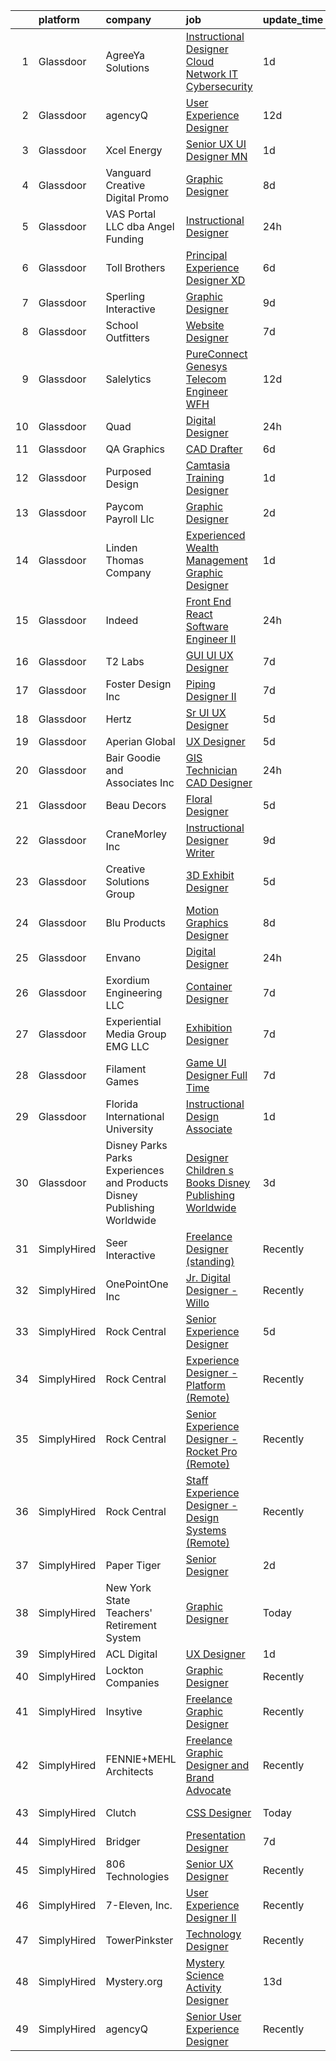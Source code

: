 

|    | platform    | company                                                                  | job                                                                                                                                                                                                                                                                                                                                                                                                                                                                                                                                                                                                                                                                                                                                                                                                                                                                                                                                                                                                     | update_time   | location              |
|---:|:------------|:-------------------------------------------------------------------------|:--------------------------------------------------------------------------------------------------------------------------------------------------------------------------------------------------------------------------------------------------------------------------------------------------------------------------------------------------------------------------------------------------------------------------------------------------------------------------------------------------------------------------------------------------------------------------------------------------------------------------------------------------------------------------------------------------------------------------------------------------------------------------------------------------------------------------------------------------------------------------------------------------------------------------------------------------------------------------------------------------------|:--------------|:----------------------|
|  1 | Glassdoor   | AgreeYa Solutions                                                        | [Instructional Designer  Cloud Network IT Cybersecurity](https://www.glassdoor.com/partner/jobListing.htm?pos=129&ao=1110586&s=58&guid=000001816b4421a192cea45de7be7407&src=GD_JOB_AD&t=SR&vt=w&ea=1&cs=1_695d2da5&cb=1655362036537&jobListingId=1007939069072&cpc=AC285F3A3ECA6BB0&jrtk=3-0-1g5lk88e2q04n801-1g5lk88efpkgu800-0cc2df7315652a4b--6NYlbfkN0Dwb_YIohz4zuU9-hizYTxpAJ9-qZQvsILXUPhgrrTAx5tS5Q7cYMYpo6ALWUQbQqMBM8rvP8qeA5GMuqOnhYFaZrpgW-WfRoogqyC8agetfjE8q1vy5-gtOD4sxRXveJN1-YwoutJ3SOYRMGWspKQhaRTMxxIriAsV9eDi5HiiXh7whmNuTzgzXxZbwUHQtKwsN33udx916UtgwKGz-vvP62KmthA7t_roO_Tmb3OB0PPXtVF6VIAY_AyHLgEpzyk3LfFaUm68q53a1tlC4PtT21kbj2nNyARe4JPWgIrkecvofeRXEVTwItxislHCSUl-U2XWchZsuH4ASrsis5oLUoVU07E3OGdXsxa2GeSgYIZaazenzdokVdjOPGVkwZZonYDVjG9hKCrNp5y3bsfT4a0myVwrBAhPUQYIN3Hge78w7ahj-tsNIdzNiD9k9A-CA7NW3mFp2rfwj9bMm3hSs0gzW53muFVRkG0kx3uzOiqn84abkiRcRlxoPLnCow9_zpd_uRSowfiL5LVyqQIDef8XNsSiqEYJOjQnU-xO2w%3D%3D)                                                           | 1d            | Remote                |
|  2 | Glassdoor   | agencyQ                                                                  | [User Experience Designer](https://www.glassdoor.com/partner/jobListing.htm?pos=109&ao=1110586&s=58&guid=000001816b4421a192cea45de7be7407&src=GD_JOB_AD&t=SR&vt=w&cs=1_77b705a4&cb=1655362036534&jobListingId=1007916648604&cpc=D975E6D323D47586&jrtk=3-0-1g5lk88e2q04n801-1g5lk88efpkgu800-5b7afdf026f66865--6NYlbfkN0DsWseXbthtuOq65DUO4a6nvXEx-gOgYrucgsO1yEHDi6OOFnBL9GwwfghjTN6hcLP7EML5oqMHfohjmY_hi_Znc7t6cmrAt13MomIFjLQgMi5OrRLowbZO5GlEXBJDBHc-4A5ze1MhVRltOHZrQ0aLua6a7EMNkfjIDizgGCqs34NJCHun3R2wbtzLdAJd8ZvW2axCyxTa2ZnYqHCNsN14Mume1j53I0SGeeQMncmmKkttLp74yHR7ynaGHmcL42ipgTtUe0cQYA11CVloG4fUzKWMjhiImXKq6027SG7Vw8jXdGnHBoT4yNVSLnwF71oE9ZrOxHtuJaztGvyvC8yxLp7gzom5WKpMprssJpB5cKp1Z9NtPQE697MoB2YtBy9IW6qbBpvqrnNtP8W3e_QJawF9fFZN96Fxr0dQdo9t47wJW5I-Lo2hkIAs2UuCSrvR-n239aIDG61TaO9jH2TeItLeeryvZirI6PefDbpzf75TT_PVnCI4tvGcF-MNhUIbZqfPi39IhoydOVWmubDff9dTa4cyz58%3D)                                                                                                            | 12d           | Bethesda, MD          |
|  3 | Glassdoor   | Xcel Energy                                                              | [Senior UX UI Designer   MN](https://www.glassdoor.com/partner/jobListing.htm?pos=122&ao=1110586&s=58&guid=000001816b4421a192cea45de7be7407&src=GD_JOB_AD&t=SR&vt=w&cs=1_1b96a3d4&cb=1655362036536&jobListingId=1007939848626&cpc=6EF74AC2F94C1840&jrtk=3-0-1g5lk88e2q04n801-1g5lk88efpkgu800-9f2b210495a02dec--6NYlbfkN0B-1D-e_ZYujhNkNlYyaLjJ6FcVQ233icvY0YU3o2VnplwYKKdLer6igUsC2PaWrJNGXmnJFI-vvlJkgqqi0jC5phTEmWgwu3HqDsMdeqn6I8tf8KqYk0V3HIhbqC8ZkUG23c846WFfgzpKjWc7LyGggfTfRgms5au_EBLf9wgupXghnitI6uQRsbRPe2y4utXRTfuPZeLz7zpAvxxY25cFVgW4ZLMiALReTw9RvH8M7lOB-RMjeRZSHMps7iElCMJyQicc_8YurdKUBuQm0PvHsutcmhQVQMY9gGeJNhDZd2jhQOVASojipSiyTakpannL52UnLR_ThXMNCnTReVS-XDeQCqsCKiJxzEoiydFEWBtyby-dPm4KatjAycQGVOfETsF2hJewZixhV6QPos4aGOTihzKdXkdkqIyA1HxbUbX1xs7QFuERu5kD6-R1Hm53el-6HsMz_g7J6W9hkRZ1WrF-xQhqrQ4q85Umdzy-CAU5pQ1AplUF_CM4a2uXzXPKSqFioMCrOH8aZsQiGNovH3fpU5G8hG4gDmDEXmKZyTGjKwa51-BfiIndekwaQMCOenenIcOVU-ANUQBqJOsmxK6lugw9LvjlbsAzt2imJQ%3D%3D)                            | 1d            | Minneapolis, MN       |
|  4 | Glassdoor   | Vanguard Creative   Digital   Promo                                      | [Graphic Designer](https://www.glassdoor.com/partner/jobListing.htm?pos=128&ao=1110586&s=58&guid=000001816b4421a192cea45de7be7407&src=GD_JOB_AD&t=SR&vt=w&ea=1&cs=1_243ef59c&cb=1655362036537&jobListingId=1007923424879&cpc=632C08DE5A4EA969&jrtk=3-0-1g5lk88e2q04n801-1g5lk88efpkgu800-17c493e8c70811e5--6NYlbfkN0DlF3nyphPfSKNrATvQG-rr4YnhM4x2_MlwiDVJE4HuZVjnfeHsDJjXxf3aOunleOIu6wS9U1xPXOSOL0mvNui05Cfe-HLWTBT6uZ-1jBAFq07uYK6Pkb-1gwcJXkC4heyhZP-fciLw_ZJYaF_HDO8V8J2e8DpKWw-wGtaVnN-0ID1inPKO1GNGJ6L1TxW2JbqaNgvHgi8S9s9pmGx0AfcvSqUWGNKwhFxDj8nMHzSu6j6YzsIej-KaScaHhz_WWlTzNmyplbcorNZwJOBLHigqhf3ZmNrgNgLa0mKp8lyevDX09MiQJ4RSt5D3-OeoxXDkNck4HJDMO7wUKI6e5asJHtKHBjFPeJpLl5soU-1Vrcj-3u5AbXOzU61fy6GmKWpbLV94DMuo9q3VInNsp6BEv0IAi-Gx47FTNdNncf8o83NgI9gpS68SbLIpm9dJ7uhcxlbY0Cb7x0ecwhvpuZzVoOcquKjBaAfp5s0295Qk1MN93ulKqCyDD4f38S-ozIY%3D)                                                                                                                                               | 8d            | New York, NY          |
|  5 | Glassdoor   | VAS Portal  LLC dba Angel Funding                                        | [Instructional Designer](https://www.glassdoor.com/partner/jobListing.htm?pos=117&ao=1110586&s=58&guid=000001816b4421a192cea45de7be7407&src=GD_JOB_AD&t=SR&vt=w&ea=1&cs=1_56a37ad6&cb=1655362036535&jobListingId=1007943169472&cpc=9C938E8DE9AD6C02&jrtk=3-0-1g5lk88e2q04n801-1g5lk88efpkgu800-c10638fddb392687--6NYlbfkN0BKgzQyzTF1Q9mOsR1amaS-juVGLjHt5Cdom-gEF9y-xS0Vel0hhr33CVPM9JrrKXryN5y4E5QYGF1JsEf6qLrS-H5a8MVMcSbdgJI5dUckK-fe0nWIRE9FIHCZkm_7uBbmc4-vH8K-Jluhs0ngO8JIRgKbZTba-y52e9HJO9yfzm_mDR8KjFaKD4jilPWDFsFi6oLfuZ2W6YvypIBjpwqOT9tQHL1IA4i-Zz5YSrB2SnzWNz5tAtIANzQT4JjdCe29d3bsuKPtX6jCP1EZIy417omAF5i-cy6vjfWzM5wHRtYS2Mbeh6wbV9WshgO6GRECTpyZJxRlxpARp0IxExQyCPDWnYF_gp1oGuvXZ3gJsO22EpaGxxk7IKggPIWi8x4CcQB7R6-KrJnrDvE5C8x3_YCyo_X_jKBGK-ZEBrw7jjGc7bz8mJsmMPnxmV17jbfkTxemakiYDuu3crKlWfWrjMW9UQNY0J0uVnc60m5g_8PLkAkts4g-lZ9_p5P3gJhNUK5hkkG3sw%3D%3D)                                                                                                                           | 24h           | United States         |
|  6 | Glassdoor   | Toll Brothers                                                            | [Principal Experience Designer  XD ](https://www.glassdoor.com/partner/jobListing.htm?pos=127&ao=1110586&s=58&guid=000001816b4421a192cea45de7be7407&src=GD_JOB_AD&t=SR&vt=w&ea=1&cs=1_76e277f5&cb=1655362036537&jobListingId=1007929175635&cpc=9952A63AB06E78AD&jrtk=3-0-1g5lk88e2q04n801-1g5lk88efpkgu800-4fa846bdce046a66--6NYlbfkN0CVyo2k2m3oZkO96G6MHnDEwqNc8EEJhm_PyYu4wn7j8ET1A_-7GZdXD8PeEX0LrpSV0Ef_qGN-L97HpZxvqkE36o1_QQGnbS8nGtxITyRJYM8OcDLIwuovY6GmqB9G8F_ni7u8uvg90sVTiKR6lZSpmEcjuALQ30tB8ls7aImQ1_C8oerZ7SgcMdpI3mtcJ6ZBXXTiO2xtkNDYtcY6ajJw7gRGHiHft2cWfggzdgNBft2mnvkQmC4S5N7Et2OKNP9raqvWs9M3EKsNd79EIcwQEXBl9YLaXeaR_-c3vAP9LQ_w3j9hr3isZTqUu85aNedk5gFYImGj8c1wGRz6SCtZ5Ds1IKRS9Rrg_-mogHfI78DQBShZv6ACQKGTV-TFeOBUMkphTTCd3cgRbjI3FGxCJBEf8SFR5ddoVhyfcWINQLWQK6zcnu602AVQw5gJaOFhjHie4XmxBrvgvsExb4Q2qheDlWeBoICeScQgSnSxzK8vKuioTjPlTnCDKCnApCbr6-AdjO0rpQ%3D%3D)                                                                                                               | 6d            | Remote                |
|  7 | Glassdoor   | Sperling Interactive                                                     | [Graphic Designer](https://www.glassdoor.com/partner/jobListing.htm?pos=119&ao=1110586&s=58&guid=000001816b4421a192cea45de7be7407&src=GD_JOB_AD&t=SR&vt=w&ea=1&cs=1_e8a190d0&cb=1655362036536&jobListingId=1007921317619&cpc=5C70DC7FEE0D01B1&jrtk=3-0-1g5lk88e2q04n801-1g5lk88efpkgu800-ac2d0ebc5b4a6c7d--6NYlbfkN0DTV3gx-52j1uQiE2GJN-L2YhFh41ktKgxhm7-8hzWP-k6CTjdzQd9GG3sNx38Cra8NDSWmzukWcGJxYayY364zoJ6l3EsjdFS4hYeXZmdERnWNvj-uBrOoVjwPDBHBND11xZNenjg0p4XwZsxPG72zS71xbWfqiaqtAYHAoc2kqZ0oXO97ZYDp2_S1BUGpx6YIE9-BEzN0IBRHAbEFfftoYcTcZPycfSwjeqiiwr-M8RKvnRtwnsJpTa6FmcP_WE5mXy7hQ7gVVHtp-CfLXmzrelPTVD4yea0nB3APw8h8oTvi1iSt2_oXw3ZWkRoHhSJylCsgWrr307PbdalAQnZN4A5Y5zKjeq-wfy7qhKMtRQ3F9m5-uF-b57-ZkYsexnGUQhmTvY39HIfVLJw88QkhvXtFTyZwt-vw6klP0o_IrQ2diIEo395f-3LbGES1HAnJBUrU0Przp-9-_7YOPezXkl4t0cogie-IDSFw77NwJsBwZO74RDzy1baf4DqOlzs%3D)                                                                                                                                               | 9d            | Salem, MA             |
|  8 | Glassdoor   | School Outfitters                                                        | [Website Designer](https://www.glassdoor.com/partner/jobListing.htm?pos=102&ao=1110586&s=58&guid=000001816b4421a192cea45de7be7407&src=GD_JOB_AD&t=SR&vt=w&ea=1&cs=1_b81fc6a1&cb=1655362036533&jobListingId=1007925697286&cpc=953085D170B3705C&jrtk=3-0-1g5lk88e2q04n801-1g5lk88efpkgu800-84ff6e858b24d8ce--6NYlbfkN0CyM2EjKP9P2PoxK_3RKg3QT4GuqoKWX6dJSQ0jS4fdLa9op4LXU73cfdMIXzimR4g4DjvHZq5HLaVPc9E4QHnInGElaZ3MGedv6i9YT-JQXgx4ikRPKcBcBJSh9IwQ33zH8C2HVAVUHInsc66gBC_BoKNI4rntwnl7E1HUPiGMG67RPUQsCuowMFEY2PDwTYzsYJWg5tHJEL699hHFg-Fvroyi95H7xy_10N7EszkQwCfaG9ZwJESRRkSRLDV0MAP0Wh_m-fWUW9zBBRVO0XXDlaoBXvDkRCyLUUpwNcXDIT3-nZo6hGAzpBM9n3BpgOHgxGWE5xSW_D25jAaoL4tE-W9bwJHtYjrtBQAp4U82dy4r6m49iZEFe3jxh2_PVGsukyGanQ2gvjUfmrlgkOZhe0nnGPf_jxMasCqE6kRzSJDsZurhyA-rreBA-tjf6Z0E5Azv6w_WexNlqs_XjybDdGXC8Eu-stenHTD2dWC5VfeA6nt68Hp55jzRmKb5W3V_YizAiA0zSUnR1uoC2Qhf4_AxLY_wTKkzRAP9FoRYn6iY_1DsnCL2olU_zwZDSxw4WtgpQew-Oq-mCJ4tAFHmd90NddDE-jlMvq2n7IREpqT6h221P7cv43C2GC_MqJp5pmNCce0N1g%3D%3D) | 7d            | Cincinnati, OH        |
|  9 | Glassdoor   | Salelytics                                                               | [PureConnect Genesys   Telecom Engineer   WFH](https://www.glassdoor.com/partner/jobListing.htm?pos=121&ao=1110586&s=58&guid=000001816b4421a192cea45de7be7407&src=GD_JOB_AD&t=SR&vt=w&ea=1&cs=1_3c830fde&cb=1655362036536&jobListingId=1007915982849&cpc=036CEF58F9688075&jrtk=3-0-1g5lk88e2q04n801-1g5lk88efpkgu800-d5fe3d15574ed336--6NYlbfkN0C9NsEFErnTeC7LttfR25Lep1_ucPnE1dn7A7vj3Nw5VtPipzamRltLtksEx0lgqsAJb8S_Emb9oCnB_zb7We4AfFxbb0yy8-j6h1-f4JedOIdrtI8PUX76J-akRdeeHhhMhHOfZtoAMWdxwRM4SMkIXe4m6S_BVya1gZFiWtOkkJIkX2Yyi5m0kY-fgLJBi87z_DknVobKj-LYhFB02BAn3tDVIsKUf1-Ocjlk5RiTNeRsoz92AArbU3rz40lQHQrVJOf_cn9cnDiOiAA4v0xWDpREOwguLFnX9H599W1ut4zFiWgjmPouIQ8HG5ujkV8kQjqQfRMbguoKHUQEG-ryGKtS_tLi4FYqjn8SuKUsjbkSI9k17v02rlrffhmO1FYCSyr6TbjmYskrFa_iPzwQv7733qjCppfnDd9FsrJvia6NO3ljednZ2h3eYrCYZJypZvY9jQrfOpfov71N2E96Iij5QXULQ4L0IGpiVQsiDLysukJQ9I-5lyRa2k_pBeJFDboB2WNPHV84u76LOb-ZCHUVq5_glN98uq2PEED2dUuNHnU0AFUy)                                                                 | 12d           | Oklahoma              |
| 10 | Glassdoor   | Quad                                                                     | [Digital Designer](https://www.glassdoor.com/partner/jobListing.htm?pos=130&ao=1110586&s=58&guid=000001816b4421a192cea45de7be7407&src=GD_JOB_AD&t=SR&vt=w&cs=1_243012f9&cb=1655362036537&jobListingId=1007942947033&cpc=6193B0C32834B022&jrtk=3-0-1g5lk88e2q04n801-1g5lk88efpkgu800-e1d95516b7f07b19--6NYlbfkN0C0XETh_9p0hFVWodd5b4yyhLbSJ-n_97YuXeG9ZsPyAO_rZ2JpYdwEW4NahdWVej8nWXy9LrdUT2n3LzkpR81GV-q2UiQvQSv8ZWKbL-sjhZBo-6MjyC_4RhCWwrY-_XN_7H5MoE4VojFdGm1iU_sPKAU1ZzscC2eD9WkTiHiEeAVlIXPonTmbLB1DHp_Q7NpqqYO1WlvlwNhtLB7Yrkp9US9Al1ZHmdVrn14wRhXD9sIwlarNxfuVnPxuLyrOpNL__nM7aOuGNGQXt6Crn_T07nToVH3VnCtmTYwbexkLeLrQ-F8jaaq1Lal1fCniaIvEZXqQ5VguxOVRxeXtzyV1oK5ZtceVfRS8Ufjrtgzdmaf0wXEm3FOX8stzwu7aTEppo4XJxrRPtf-9tV3aU-BBn-2ZZVXyV6QZDV9WYZx2z0rU23CzdroXDUlxnEGfnbCq3TiVjoj37g%3D%3D)                                                                                                                                                                                                      | 24h           | Ceres, CA             |
| 11 | Glassdoor   | QA Graphics                                                              | [CAD Drafter](https://www.glassdoor.com/partner/jobListing.htm?pos=103&ao=1110586&s=58&guid=000001816b4421a192cea45de7be7407&src=GD_JOB_AD&t=SR&vt=w&ea=1&cs=1_a21a50eb&cb=1655362036533&jobListingId=1007929115239&cpc=1C92CB96DE64E4F7&jrtk=3-0-1g5lk88e2q04n801-1g5lk88efpkgu800-5eaddf8192b2e21a--6NYlbfkN0CnvnrZV6i1JGX1yqycrBVKxG_QbmFGo1hJvaAPDrdCVTET5rWUgFWpOR53-U-UO0ss-9Q9IW5U0KN0QLrG-sgl6i1hb2mAsw6pWSJUCbRZVKKXqN6JNnYKpsLFUE2kAXvQeGOce74yYxx6YQUm7XOZKxce3z6gQgenBdtgzXJpuwBq2jufTZwoeY5dw2ayau2aEeaShrl9pI1qrxuaa619oG7oHeMaDTFT4MIkyD0Fg6kUVHg7Upi7qPFQRfKHlDC28_VjhsRQRGqtKB_vCw0j3B8QtMTzDeNZvgYnFTL5kJWA-aNWXRm5lsoDtpXZSsV3ivIW9sXtyTFj7-LNLuQrtNaEL9C3w1en6ITE3euv9f5ELwQ0-_de6IU2kLZAC6QrzpADUe6kpciESl505-ePNvgKJvaq3nSI0xqCGFrLwqcw-u-Qp2Ct-NRveY6tCasOXSP_GwNNyNpIHvMie8XJ14PV2r0yV7YueuaeIK5AHWnFVX9pZGA3hCEsvKbMRps%3D)                                                                                                                                                    | 6d            | Ankeny, IA            |
| 12 | Glassdoor   | Purposed Design                                                          | [Camtasia Training Designer](https://www.glassdoor.com/partner/jobListing.htm?pos=116&ao=1110586&s=58&guid=000001816b4421a192cea45de7be7407&src=GD_JOB_AD&t=SR&vt=w&ea=1&cs=1_df8209ac&cb=1655362036535&jobListingId=1007939051227&cpc=71532419B2302243&jrtk=3-0-1g5lk88e2q04n801-1g5lk88efpkgu800-b45a276069ad9ac9--6NYlbfkN0BR-OYKi1tFi2rOHVWe-UzBYxa_WdWPlAmqTc_-pnX6YNoG7e3zrbUCh3yfgY9yBy1hTKN1PDymOOrfrG1b5SW_-_LwXuN7h40RGr2PDSwYyVMe6DpKgCGxBqo0Or9BPQwjX6v1-0JCFlVAaGnZpBdpt1R4utJJn39hmC3ILFUcVbYTnp__G9o1kNYhXkfUaZUkF5dKYPjTpD9a_He3PRfRpAAHslf0uGSx47D32BhuzrdoDVWQti0Jt9dEbw1Xlr1gNcI8VHY5i9WQOVBDW6-qAnrQaG_-laLkyBRSCwdiLz-WsLzMfQTehdjGqS1CTxLiQK8qjosRx8YEX8pRKS4wLEUlKnmHSwoPyF3JSXbsObHGuJJhDRCtpzLtpYhNZGwO-gMaRc4OV-9kqtv2bHFze6qRXIPusgw2SPgd-EoiN9BtV8S9d-WTDo-Sm_YcuGdsnYotXcKi_6MkJcNUGzne9FHPtJmgiLQxeWsGpc3fx5SAP0LjIA7U-rBP9exvniY-V9q5AIfq6Q%3D%3D)                                                                                                                       | 1d            | Remote                |
| 13 | Glassdoor   | Paycom Payroll Llc                                                       | [Graphic Designer](https://www.glassdoor.com/partner/jobListing.htm?pos=120&ao=1110586&s=58&guid=000001816b4421a192cea45de7be7407&src=GD_JOB_AD&t=SR&vt=w&cs=1_cb9a5fcc&cb=1655362036535&jobListingId=1007936919004&cpc=149B3D5996025BBA&jrtk=3-0-1g5lk88e2q04n801-1g5lk88efpkgu800-64f2f5df972715e7--6NYlbfkN0DpgGw-HIcDKIrGkThvmUQVo__cmgBjIYVPEhWPn8NA_hL6kGYuvPJaInvVc2ZU6fVIXURtqZKxwHJ_7qdTNVbNKZjzFVeZ2cuV7NJFGAVgQbhRXlPJ3GGIpOeSWrfoSr2Te54ZQzOziz-yhXUXuAGBN0j3bhTrJwOQ3rTN9p-TJSXoQ2zfEU89UbxhA4maFOblrdncbDHcHdW1_y3OrCEGHmVLZVaWAFotEnR5j4N2y8zgmy5D9bpbP7vPzpWl1WgCYPA9wzV3jl4foFc1S6OGkazcBUxSz_SCx29GcKIyv0W0KW0sZzuERo2z-0a8mavsdIokOtsix8VTl6SAUSW4e3kjU78wwzMA7j3p22nZAZrEptDVscObG87KS85Ob2ekCgoLysyszUq_jXd92EraHCOyui5KDJ8RDHJfOPAB2TVoI69gPZ7M3XmbgFQxTT9YDAKcQPgaqzLnBN8iX7TN10gKKx39Y7ij3VUDqpW3P6usrBRxlbmlC_fxgTK9Cc4g6JZMBRGC0ttJBVXgT746mlaAWjyWK5EVZk73Epv1nQ%3D%3D)                                                                                                      | 2d            | Oklahoma City, OK     |
| 14 | Glassdoor   | Linden Thomas   Company                                                  | [Experienced Wealth Management Graphic Designer](https://www.glassdoor.com/partner/jobListing.htm?pos=108&ao=1110586&s=58&guid=000001816b4421a192cea45de7be7407&src=GD_JOB_AD&t=SR&vt=w&ea=1&cs=1_1e506335&cb=1655362036534&jobListingId=1007939352249&cpc=F86FB55FF2FA18D4&jrtk=3-0-1g5lk88e2q04n801-1g5lk88efpkgu800-de1801f09cefbe97--6NYlbfkN0DcNl1oR_FJf46lL3-3ZNAu2y2vOxdV4TDFGtNI6cUG2UDpwzgwgb7ao-JDscBZ_m4hmH4sInJjYbRoPqKkvdRQpOXIghjukwdDyTqd__2OcHYWD1Rhi0azJhWMFTwBt9vNzXe-zZjoG-IRfaVhe0MVcEi1cT0SCxRGB54YgVcl3gBEoa3VtG8lmkLfgUMRpsvNLZBhYbVpFPmXs-kk8vdnbrWwI_crV_sQHDkgBklWgqcftN6qUJcZEwq3e7VC3_wGml7U4QNr4sZZgIqTI6vBkyoQf1acHnm6yYzveITO6LiJNP5RmpZclgvA5XAlOhFLx4M7534MBczv_y8ZtmwdEVjS48QN9lnnmknSF63MbcDWElVORC-oMMXs_mMEYQWmP8Ulek9YUVcN9oq_-ERYbkt5p27_4HR-PiOIy4YUXGgU-6hiFycgi8Vaml8I6GuG1c3Q9rHvLXiMOYAigsHzF0DqT6fsELXqM1DqUGsYz_q0cxOrc0496KZdQKofYq-LEU8SS0lTbYb6K8PMMCaoK-bCcJuqgpm5N5TApO4JSQ%3D%3D)                                                                   | 1d            | Charlotte, NC         |
| 15 | Glassdoor   | Indeed                                                                   | [Front End React Software Engineer II](https://www.glassdoor.com/partner/jobListing.htm?pos=118&ao=1110586&s=58&guid=000001816b4421a192cea45de7be7407&src=GD_JOB_AD&t=SR&vt=w&cs=1_a5e206f7&cb=1655362036535&jobListingId=1007942348596&cpc=AECEB822CA110EBC&jrtk=3-0-1g5lk88e2q04n801-1g5lk88efpkgu800-0313b11fd0be6686--6NYlbfkN0CiRNM7CVr8YueLFKlzwbFWI0o7IjV438l4sVrvKZ0flpURU_mqoI8E-VxPfg2eTCEdfVvTMipnGfqw2_5L-GSoKzPAzTbJ6qvTKNYtIxXIWIMGwqnCsKn3SIPP0G1VH9HERW6ebkM6NHJzRIejZbiQvaVDkYXlz_LYR1gR5lThBvMS0EH9U79HKX43Lfta6A429J4cYp79l_jUDK18z_tQutIJbkNs3UmijvPVpgmvaY7oMwPrh7nfPslljkZPxtc1mEl3mjtaRANaCEwpMlc3d4ydHjYoCvqZUKpR4HUpZwvbTBYYQZZcOH1BU4X5gBBnN0FjGEtl6IJ9H8Na6tOBs5rs-OQqyQYhQLV6xA0tKvXz3Y7-mG_Kf3AKGC-9MiRwOAcLzwnAZkZqO3WbX5A3i_lTSxCrmjisa0L8wV6TsnzeyqXCCbTLC7V16Mi5UbAc-b-TSYYN5HEJa78AGaXB1Lz807zr41g1wLUhr0c2EVpTIUsC-MjyXncTA1Fq2F5zsNnQ1rNWxY4LN0N8aslvdL1zg53Ct80%3D)                                                                                                | 24h           | Baltimore, MD         |
| 16 | Glassdoor   | T2 Labs                                                                  | [GUI UI UX Designer](https://www.glassdoor.com/partner/jobListing.htm?pos=123&ao=1110586&s=58&guid=000001816b4421a192cea45de7be7407&src=GD_JOB_AD&t=SR&vt=w&ea=1&cs=1_6c5ff6c1&cb=1655362036536&jobListingId=1007927015310&cpc=6A22310A23505C64&jrtk=3-0-1g5lk88e2q04n801-1g5lk88efpkgu800-88fdad46afa941a8--6NYlbfkN0D2W1O6DpjgqM5t-Ytd4rWfN7zm7KgZNT6v4xi380-TNoafG_tUEkKvJdXorb6VoYSE6sjVX1kUCkmsNuH6WCf5kO5Gs5uD9UVjt-nV7YkXjbodDSuQRyGQsosBRGhih3WcdfQltN15nJROO-E6KuzdoSIxQvmOdLaL6hSdVz9Aa1WRUbnTPubpWb-OPiRXltyek2z6QtgK1c2YaiQaohdY8Ux3E2ueMCBR3WzXPoAAmGnW0BmwTCgvvhR6ZLvBy2H6LP4akUWZMVY_5DlxIbVe0JkNk6mMKZYAFkfv9KM0vRuP1sPeKrP67Z9xLuT85fOGBEjrnwUgkiWRy3Ojhd-FnZfrETqQrrXb3KxGVoJutoufqvXZNd0fk2W4gfP8qhzaP-1mdHDDaNgsEm8Uui0EFfpZQ516IFzObbWKG3khWv78pu0-A6bTmbhtSo62j_yqdVoaAK8O8zTzHPgtn0CJ)                                                                                                                                                                                           | 7d            | Remote                |
| 17 | Glassdoor   | Foster Design Inc                                                        | [Piping Designer II](https://www.glassdoor.com/partner/jobListing.htm?pos=101&ao=1110586&s=58&guid=000001816b4421a192cea45de7be7407&src=GD_JOB_AD&t=SR&vt=w&ea=1&cs=1_5a8e16a1&cb=1655362036533&jobListingId=1007926046653&cpc=5AAB93DDA8EE062C&jrtk=3-0-1g5lk88e2q04n801-1g5lk88efpkgu800-04995f9c91cafc68--6NYlbfkN0DdLn5tXN_RiyJSiFodarGZFJKa8s6F6AK0THPBWp05MWGACVIr9k5ZqDJPl20F5nYy6reFfQQlbh_zGZHTPcZTiVKzECND-A7NXnpmv5r0J4YoapRSSIvR91fvQAjfkKJWme7rJRDm6KDkI4QQnuYhHlYNEWy0N0WxdZhg00tPjtG8U_Zxp4J7A-QGgqIGWbvNdco8a5qoHP0FtaLnE-AZxcuEVfJpgTJogJsyssbu3tCmkIq7-0f-V3zkc9BAUTLkhNJHBEmNhiyHew_Rl84pW0dDz1yM9tmFSryt2hzGma8YincIUv09TzA8rVTA9P-ex8GP4UC8PPFI_6gw72pADPKToLP67ixL6IBADFA2UXurwUxG_BCPM3L6tWnTgjl6PpLrhCJkw1fx8V4KPHHNIeuXld5nVFwItJU0m11xo1YxZWLGOeGq0H98M9vVlXOHn1OF-_gljF14b7SCcHcjog2geTVJt7jCkFdIeI6g1PY56DKCihfLrTuVnwvYaZrb6KnGHyMcEQ%3D%3D)                                                                                                                               | 7d            | Billings, MT          |
| 18 | Glassdoor   | Hertz                                                                    | [Sr UI UX Designer](https://www.glassdoor.com/partner/jobListing.htm?pos=126&ao=1110586&s=58&guid=000001816b4421a192cea45de7be7407&src=GD_JOB_AD&t=SR&vt=w&cs=1_120d4ea7&cb=1655362036536&jobListingId=1007931060618&cpc=DF7064BA3070673B&jrtk=3-0-1g5lk88e2q04n801-1g5lk88efpkgu800-91b98a7888c7aea1--6NYlbfkN0CY2bW1_UrvxrGosjvcoJFNB3pSLD1pqDJ9L6Rrokobn6ynFDR-KCNFxJ3UiXUWyM3bx2P7d30Z8wqWMXrvSsZ-VcU7rHb9Kc4t1hdOPdBE6_VjqsWwY2qvAENG8PFlrGdgYzHkOvrJTd6uf59CC-JRBoWU6lO1HpSrTWj8UD7XHpFBUmXrJ0zwarM1PAhOHVIS35HWMuq0EgoL0zhvJyp4eERx8WWbs1IuW1zsOymaFko3CnfihKhAYDEod8aURhabPAPfj-ygXKt5EHRq4_mUgvbv5i69vsUT4lr3CaKXA5VgIKp493ZVrdiSBkH_yKyAseoZYZ35D294D2nZlXHI4HybzYZFBRZ3j4_0ggHxiDEOGxd16GDnxUzSJivwVzQC9_Lx2ebgcSKltuM75uo6St1j3nJ8DX_Z3CICKN0szuWM3vM7B99mHOkL27neo-GcphNxtLz6Xve8rXMyD_ROC8gTZaztwBZ06Qok8qA0DIHyJ3YaTD3wvRe98jKga6c%3D)                                                                                                                                                   | 5d            | Estero, FL            |
| 19 | Glassdoor   | Aperian Global                                                           | [UX Designer](https://www.glassdoor.com/partner/jobListing.htm?pos=105&ao=1110586&s=58&guid=000001816b4421a192cea45de7be7407&src=GD_JOB_AD&t=SR&vt=w&ea=1&cs=1_4fd6d42a&cb=1655362036534&jobListingId=1007932592886&cpc=4F6831AEBD53791F&jrtk=3-0-1g5lk88e2q04n801-1g5lk88efpkgu800-8ae64488bfaab031--6NYlbfkN0BFv8DQX2y00zLpje5woOChd4SiJhl9NW6UMR2hvdMaqWN4OzAyqEr7nJ4H4fSvu8I7Nm6ONYnEtjdvjBy4uUxspQDWeXMcpLP4Lz6R1wk8BOi43TWUz84ETSuHnun8rh-aRAA3ZszZZ0ZucpRF1M5rVliSw7oISYed3iBlBs2yQVu2xj0uSbzWxQY8yEyFEn52U_ER9S97bqc7bYDWXGbRmLW8RLD3PtbDjnhriPy63CUtenUJ60cnNsZFwZ2j4_-Uc5g2t7LB7bMpp5I087fRIaWSU6xDrOfkV7nBDt7la26dRpbsdUu6wKdqpY36qqgrx1FmDPA2EkYcYFU1tmMc0hTJ3ZjW6xz80tgRZCausVcXjYlBBgsVJfwgLBI3QNix3C-6VWvowxT7ZnhmT14nAvoR2dAlY28_qTTZTP4wnhEdqrPIqRSVFwJotVo1DhmR4fXITkz_Ai4Yf-TDOkJSWgnLsb2mLYnwhk4t-qPwO0PHBl_mqtfmKHlQHSn2TPlbqT0jpWg_Td5Oi4OHBdeJsMrlZTdCaAOJvr2I0uMrocUxiuqdjfIY2ESLmdkQ22Grv31rOXJs_g%3D%3D)                                                                      | 5d            | Raleigh, NC           |
| 20 | Glassdoor   | Bair  Goodie and Associates  Inc                                         | [GIS Technician   CAD Designer](https://www.glassdoor.com/partner/jobListing.htm?pos=107&ao=1110586&s=58&guid=000001816b4421a192cea45de7be7407&src=GD_JOB_AD&t=SR&vt=w&ea=1&cs=1_53310c49&cb=1655362036534&jobListingId=1007941720678&cpc=B570179B49F70162&jrtk=3-0-1g5lk88e2q04n801-1g5lk88efpkgu800-c7ad018098131ece--6NYlbfkN0DfhRLDY5E7BVY3xhBTAobuSaZ3WR2SqAJ-w4NHeQGDZ5-qCH-7Fb5ktQXysXN7pLvHmHnUnm8n2MvB1Hz_jlp93VGyeJS5CHtw9JGvbz_JFSFey30n5Spp_E82wk1MItJwzKsZl4M8lkDJ3DPtD3ry7Awb8zRwn7_-HG_4cpcY3bBSazI2ZRw-Cet3UPRA08q99pJs07_LXKzyw_tG93Od3EnhJ83jlou4OiqJZxT6r4G0wlKwvZpB0Bf2wgiSu8Cn5jLwXGfQ9UjsNf1zBmz8V4SByx1pdgUjJYtIyDd1MbiFsH4fp0FVf7UpTVUoo9b2X7oSudtGAQdt8zV3iirNpNIfv4wsvSzeWAkB5k1XkKSCFE3XNqwS7qex6HLOqt32r4fOWafDgsXPJr9_gcgk4WaKOTNakZmzrSwK6EJv7nmLg7byswn5A0yR6yO0WYgL_7sRdo5FvUu2SgxuxR_uJhEdF5wiM_uO_g2lpwcM6C9XH_-InSeLIi8aL6lkrwTryZo1I7VrSw%3D%3D)                                                                                                                    | 24h           | New Philadelphia, OH  |
| 21 | Glassdoor   | Beau Decors                                                              | [Floral Designer](https://www.glassdoor.com/partner/jobListing.htm?pos=114&ao=1110586&s=58&guid=000001816b4421a192cea45de7be7407&src=GD_JOB_AD&t=SR&vt=w&ea=1&cs=1_f6144f90&cb=1655362036535&jobListingId=1007932580411&cpc=151E51E148764572&jrtk=3-0-1g5lk88e2q04n801-1g5lk88efpkgu800-310c60e0ee60ec7a--6NYlbfkN0CEdqBUD928120-GTmae0uiQ5rcxyfcwDM3bj5yU56k3wK19-tQxSdeYRfPGX3U-CFzY0VCwqUyzfTKor-jUg1M3jDd36Lk24QP5ot77GPNuZGHVihE4PDJ3OulB4_NabD5bGEQw43yu-R4n8xbAuYbS-QvGOjCYznn8-Fuj6xKLv52mN7N3tW-8b9j8IrRkVI-dO8IJ8O4OUoD0gbaCbt1lcgMiw7Q0R2pTl6APghAzs-_f2Bd1c2BV9Wk2E9PKEArVoUEtFsJkpa_OJD6qeVazYaJZws3ArTtYRHjXUYSSDKssmSNtTB3QSVKL357lW8VsS4sIdY0fKIjbNp-9vcXWDnzeDIbG3KULE4ABqysQJolaCs6o684dzxfsCeNzUJYFJupoHHooXzhgED3LGGhGZG4d2Tiz6MvdefEbBYWYSLAjJ4UJnBpsfL1ULWx6wkD9m9P2b0Inb7lhwrjzWJG3uNOTASjKZQ0I212I_Ftx3FPWVn5GFKQMLuvXWZw2W4rwBly2YDEnw%3D%3D)                                                                                                                                  | 5d            | Virginia              |
| 22 | Glassdoor   | CraneMorley Inc                                                          | [Instructional Designer Writer](https://www.glassdoor.com/partner/jobListing.htm?pos=113&ao=1110586&s=58&guid=000001816b4421a192cea45de7be7407&src=GD_JOB_AD&t=SR&vt=w&ea=1&cs=1_cb379018&cb=1655362036535&jobListingId=1007920741058&cpc=24589B7DFBADF147&jrtk=3-0-1g5lk88e2q04n801-1g5lk88efpkgu800-72a67bfc148d59cf--6NYlbfkN0APToHrk7ILONyRglvlT3LJMO76dZGJsKlG8WQjsY8Cq9XiAb7ktDbIwxW8Bzn-eGIzKiFAdDCRDGTi1NiR4S4yI7dDWHQOLINHeK6JUD2ia5sF1KCjCmEryiEZ5OR2TZoTjy0jtlPf8XoIXPJoNcP15zsdWssEEy5m9ek7NsvRYqdyqNnpqlh3Gl_sDXoUAjEwZLyv_RQj27TynTC8hy-S2FfY8wbRZaaNVu2Qo--yP7UYHX8lJb850f5Li6ivKnlkU_uhXOvpZto1IDv-tKWet0fpO6t6Q1kv0gsESOvzWRFS7VQ9-7QuaInv4hhWMR5Cd18N7yt8BZvKz5ctJNllb1SxRRp0vFqgWySITwtMHkD3h3n0RHDfgT7_HmG6uJvBVv5P1GQq9lLKWzxu9GQXveVxIa0jyqYjhfiGmoNe91tkYuHavnhmEnhhelQ4AJ_KJFUoaz_W2oAK7i1thfrdsraFSm6ZNlq_PIOJ0LlpxOl_oAjZSgSzgD9yl6XWZwtXFYHhFWAB5g%3D%3D)                                                                                                                    | 9d            | Irvine, CA            |
| 23 | Glassdoor   | Creative Solutions Group                                                 | [3D Exhibit Designer](https://www.glassdoor.com/partner/jobListing.htm?pos=110&ao=1110586&s=58&guid=000001816b4421a192cea45de7be7407&src=GD_JOB_AD&t=SR&vt=w&ea=1&cs=1_b6b2038c&cb=1655362036534&jobListingId=1007931838252&cpc=C433947A107EB3A8&jrtk=3-0-1g5lk88e2q04n801-1g5lk88efpkgu800-12a1f33820d9f4f3--6NYlbfkN0DdLn5tXN_RiyJSiFodarGZFJKa8s6F6AK0THPBWp05MWGACVIr9k5ZXXdM1YXxddfwyrTnIvaS3KN0qXNl0jY5f5JYbeV6pbg-7WxbP_WvZ7Le_zTjdFTdVSkDw02BYRkS9KNpOeeFIgy2snThSN1PANJVV0sb7S55x_LNJeRS4l1EePdVsuPtp2GWv2NgSvZnLNslv3dCXwr4lNbOWQ0ajn21wawMaJjD1-0tzcGNHIlOhMBuaI1h2Dc0jBPQ60FQctP8_1w33OLTbjkTwlcV61St4g2HWaf0qsczLbv50Tru08BwSQ_ViixUOKKDCtkh9gUSfHahoRiwnR2fXyE6hX8aFWFE6cEfSnT7558OyfFurRgm6Leh_ucJCnzqLi8Qp54RWsQwwmS3dzRzAZey2q-hOv1_3tKcdwnJbNRLj2O9KBhcKykmzXmEJLDv5PgKloTyaPXW33rlmuS2-U6LZ5T4rsNz2GwDMfpXcFEss-Kgu3eZ6PI4nhVdDxtMpzM%3D)                                                                                                                                            | 5d            | Clawson, MI           |
| 24 | Glassdoor   | Blu Products                                                             | [Motion Graphics Designer](https://www.glassdoor.com/partner/jobListing.htm?pos=111&ao=1110586&s=58&guid=000001816b4421a192cea45de7be7407&src=GD_JOB_AD&t=SR&vt=w&ea=1&cs=1_08162b8e&cb=1655362036535&jobListingId=1007924040836&cpc=A7B4A44948C4CC92&jrtk=3-0-1g5lk88e2q04n801-1g5lk88efpkgu800-e9903e5097b1b375--6NYlbfkN0AtR68e5gWpPxoovZgA7Udo-dcymoK0NpHFMpIgh7LYz_jF4aY_SHIfCGlvochyQXgY0Pibwf8bqjQoGS_h-Lv9DlK_kQHDrBB58b_-cIgKf-2-ULv7gMWdJF2YjW4QCNaCKEqIVP8JaKlArWGFmsOJCStR8GIJjde4NCfctuADRHn7eGyHZJ0LJ1yT0M07lhMp6X5yL-5MllCFzfQeSapT--10QorKF2Me0WyRXCMGoW5pEtHef2yPWHFUjVEhuzaMaf9fGI_L2PhpxPu7VL63yRtBZ4OsbQBOw-07SHWzF7XASv8iVqqAh8qdy3kskdsZ9i-GPPVk4gVRnHOJJmoePWTr-sqd2LjbcvPjtpc6FuCbb30zpSwRh_g7CRfpb5rtyHB-4G_JbbmlCt3oijbj8GuXLlhgMOKJvT3wTVg49vkmouA76T6pwOZ5fsOM7Nl7X3tOeN2hb5_rkcSjzb3bWuMrxeG7rmXnnjP7h-2u1GZa04M2K4w57ewkVxpPvCTODbqctI7bdA%3D%3D)                                                                                                                         | 8d            | Miami, FL             |
| 25 | Glassdoor   | Envano                                                                   | [Digital Designer](https://www.glassdoor.com/partner/jobListing.htm?pos=112&ao=1110586&s=58&guid=000001816b4421a192cea45de7be7407&src=GD_JOB_AD&t=SR&vt=w&ea=1&cs=1_bbd38dbb&cb=1655362036535&jobListingId=1007942299471&cpc=3F31A6B851F28AB5&jrtk=3-0-1g5lk88e2q04n801-1g5lk88efpkgu800-03c1b6551c1fc0a6--6NYlbfkN0A6SEPA0oo19F7urbcMd9ffGBJoCGMMG6NttwjNpEa_fFjBqUGybIpFAHbJw-VbQFrbUrbnKgMToQXZSpm83Gtd3F4q0_Np9IWgSibZiDXnRAAjSRZhJ-jSW1bF_n1jRlFcRyA1zLDgJ1SIIWEIECHKaN-2g44KxAn1EgztrThvRPefaGdr3sUKKyZkRSBBnE0OEzDLz1eBCkX1VK6HoMDZ2IWAu2zbUqJkBPYCBakpVzdNRDEFV98QFQYxxY5WmzRQPfbyY_K__PpVxspJKa_Hhxz-GPxTUp2W-fpFUQmDMnpKkje82skJsYOa3XGwYTZApfbW-ZE9exldzlqTdCgCPbu9AhNxOEuVOL0PZIMgAcZJ4QuikDn27495ICQGrFw9d9ceaffbbZeEvhHqlxUikhFNZTrk_pZZooVip3OnZI3pPmLUVqcZvyC5oUzLRIumTBIqHVoKOr6JBvObUbsx4Di5dBZXtTsKY38jipvp4c16nbXS-SVQA1_KHwV_e4euwwksjEE8c10oezvxfEy8XMb6Myhvovg%3D)                                                                                                               | 24h           | Green Bay, WI         |
| 26 | Glassdoor   | Exordium Engineering LLC                                                 | [Container Designer](https://www.glassdoor.com/partner/jobListing.htm?pos=104&ao=1110586&s=58&guid=000001816b4421a192cea45de7be7407&src=GD_JOB_AD&t=SR&vt=w&ea=1&cs=1_bb7ebc9a&cb=1655362036533&jobListingId=1007925924262&cpc=38B564C08F17D3D8&jrtk=3-0-1g5lk88e2q04n801-1g5lk88efpkgu800-a206452a87e1fd04--6NYlbfkN0CvahHJL5dpwIe5nlYo2UZJB8CTXAEl9vJAxrd3EfdRQS1igj9bvH6yywYi_4rAjIDhbQjoKDONbmka8j3eq7Qu7EqHyCISY9fYwZGMbcZpAUSRjh4hPV8SxGlie5ygqtckvpizjvD9_1gWV_VO6dqiw_xP55Y-IAeLnRk0MXngl8TjoBh3GalBQai_dSKRdhJaLry-vbrL7ovJQdNpLd8_iYY9pGJEHYzBs9h5L6641h6BSemMu24P4tooV4zF-xta9CW-vU3IkUhd3C8XlHeFSzP3BQpzuY80dFuir6nB5clkpOPN_EtWLdhMp-cw3uzZdTdcOwkBDmcXkxgP_yyWh2dxHh_rbOLLSP9FJidowzxmhrAMLowcFsSHNy6Aoz6mk-PdZofvf1H8FG_Hrr6H3cmAqWbRURUuIdoty_jmj3ol-f0lj_sD1yz32DEMPTn6Ms-bcCOrI1ruMgya_lIArN9KW0i-G479wJuVvHZnR789q1bsfyJZbw09aH1VUQQ%3D)                                                                                                                                             | 7d            | Atlanta, GA           |
| 27 | Glassdoor   | Experiential Media Group  EMG  LLC                                       | [Exhibition Designer](https://www.glassdoor.com/partner/jobListing.htm?pos=106&ao=1110586&s=58&guid=000001816b4421a192cea45de7be7407&src=GD_JOB_AD&t=SR&vt=w&ea=1&cs=1_cf2d570e&cb=1655362036534&jobListingId=1007925989422&cpc=F0D43F17ED76B3A9&jrtk=3-0-1g5lk88e2q04n801-1g5lk88efpkgu800-a6d8193b30f55bff--6NYlbfkN0DWtRa9NJfjQIs4MWRRqD4F41esfMsK79cV24t80VXfzWoIWo7wDhVmyZUnlRQS_-iGMlVLOPf2zmP-Kd9d0C9acLE_yyMGRN2rLe2LExMIcAG917M7rpynZGD-r-EMD6N2smUNAgWb6TDtpTxWjhoz_AJSxAtej0D2KcjQr32Ka-491Xun2sU_CXB2PqRhHj17lDe7PN5A51fOG9e9cA03G0aqQ90vF6VK83i14-QZoMnizmhx6XOu683clMpgF1ViaYCedFC2aE4UI_NXGAjOUpb52osmwFCbjIRPGjWMhBy33-llu9PbA0GldhgJWFuCMVUi97-8QcGknCYpURU4Svty2wiewF1kcA9Ut1Pbsp978SPlgIccjp4QJDqEE7EBTw0BwsJmFRMJCrUSnjE09WO6b0hVfzY3NyQA7q7wLHx9V7ixq5o_2AFOS5fc_75oPeFAOezT7M9nbu5PQlPL4pKCITfBSAx4eiLAMql60emGgVfVEaaKzxZTfFtPgIg%3D)                                                                                                                                            | 7d            | Peachtree Corners, GA |
| 28 | Glassdoor   | Filament Games                                                           | [Game UI Designer   Full Time](https://www.glassdoor.com/partner/jobListing.htm?pos=115&ao=1110586&s=58&guid=000001816b4421a192cea45de7be7407&src=GD_JOB_AD&t=SR&vt=w&ea=1&cs=1_312d198a&cb=1655362036535&jobListingId=1007926667899&cpc=65CC663E25211861&jrtk=3-0-1g5lk88e2q04n801-1g5lk88efpkgu800-5741f9704e3fa8b7--6NYlbfkN0CIHMGocNKd5hoXLwwKXhS247lQakt22NtwViB8HW65UO_fRUkh-j7Og1M8k5VNV9rYplI4LJe9i7ed3Kmy23rbClFjac3rCags56SL1kJCIrYQichaQUGDB8kNDj1U_zqYlK7mbJnHBhK4jTqTofAnaxL0YVR1u6q9U8_vkCS7BryN6jYcYPvTLZScCn3lV-ZYviW_hh33-DEdRwBaH034kDPXVNnxbfvIl17cus8FtcIOT464ESfy4u8N5sln9R2WbCWUQyBoqP1mo5h2piJy3Xi65Aosx5cJFeYN8JZZodCi1qqDLimR8fJVBXkqx2MFcUZkZ4CLPeIh94P1ntRpNhDCNd7BTrat3P4ZsjWH0wF6falwlJBh2kIo8ULbnX9PwTOopffMmOXUXgKltWG478yG5QsmLjOlqLdC_PzGHiiHlgveSuSN1ARxyhSpEox7VXhn_2fyXg%3D%3D)                                                                                                                                                                                     | 7d            | Madison, WI           |
| 29 | Glassdoor   | Florida International University                                         | [Instructional Design Associate](https://www.glassdoor.com/partner/jobListing.htm?pos=125&ao=1110586&s=58&guid=000001816b4421a192cea45de7be7407&src=GD_JOB_AD&t=SR&vt=w&cs=1_c698939c&cb=1655362036536&jobListingId=1007939558890&cpc=C5F9C09AE97B3D2F&jrtk=3-0-1g5lk88e2q04n801-1g5lk88efpkgu800-fb9adecef7b471ca--6NYlbfkN0CbHTGK6wpKqcCCJCWbCB8Bcnlt9khCQIIlrXQ2H5ul3ZBrXI4nR7zHOQ8RsQZSgIdo1n7VmNAXOO8Z5tfa377h4gMLEOcgeTsM3oQ1OL7pO7c4fxQPFDvTWbyt-N5AiQ5TwlSqTkpcCfIqGp-rd9jaQNRWXZxF2y_yoTJJOq425DZ6m3-j1qfGXT5wngBLD9yk8Tz6cQPAGING3m03EbO3uA5i8S432m80WgsNRYuUN2z6_0DCShAMrhwxtfI8vcQqDG_dwN0aLQyLUDg9IOR5JZwTzeMIBnVly5BQrmHHTF4iv0jCEdvgIGJxXo3YJ_EoSbye4lsehlsACXz1OIryJLLEejRiLM5pnEeEDtTVjt4IRN3TXmnHhZB7Lo5IxEU7L-TGU0b6bcqc6Uif_EbgTGgSZS3lHGA7zSYROWLTZqSArUDnFCEwcZRrx2k_-NTgecqpVNIWw82quKQ5RzRK)                                                                                                                                                                                    | 1d            | Miami, FL             |
| 30 | Glassdoor   | Disney Parks Parks  Experiences and Products Disney Publishing Worldwide | [Designer  Children s Books   Disney Publishing Worldwide](https://www.glassdoor.com/partner/jobListing.htm?pos=124&ao=1110586&s=58&guid=000001816b4421a192cea45de7be7407&src=GD_JOB_AD&t=SR&vt=w&cs=1_95ec1b28&cb=1655362036536&jobListingId=1007934372049&cpc=451933188B21919D&jrtk=3-0-1g5lk88e2q04n801-1g5lk88efpkgu800-359acc2c6d493e5d--6NYlbfkN0DAFTyt7pbDCC2JPO79CSdi1dIb81yjczP5qsKcZIxgiRd1qisRd4re16D_VG3-wzW7qMk83DrT41M6sNGemsqWlhS2LkACeTx1B-FYU6qE2BSZuverhS3vNOFCDi4qqqFWd8ZSQ-Zgvw9QGmUBSVsqAOdtPNjGEp2QbvBiQW8_TsF9YoR16z3H9p50NtT0GrTb02KrA_wMeOWVtC0fhsFgqLoKJe8iafA4LHM9F1P110HkuPSJ0xOAjqj5x5uCml9N4UHzg81sK1Zrm4Rc15ZCsyStIk2yQHD_KA06DlqV7z_C3DSNndKSu7A4eRJ4K3S_fuSoY0fOCLgMe0NrZBW41Mq4a57pD7ADBpauRbUzdRsgiqsLlnTEor3W6XFIvBt-PPHspiZaCS9ttiFdj8wLUgDib1KirJlEroVn9Ve2nkuju-bhaFjvDGsriz_Z2DEgBvD0PWTi2g%3D%3D)                                                                                                                                                              | 3d            | Allen, TX             |
| 31 | SimplyHired | Seer Interactive                                                         | [Freelance Designer (standing)](https://www.simplyhired.com/job/OMrLjGqiVjB4HSOHNcPsGMBE7asrChjuptiioyzCf3fMQCzg3HR7Qw?q=interactive+designer)                                                                                                                                                                                                                                                                                                                                                                                                                                                                                                                                                                                                                                                                                                                                                                                                                                                          | Recently      | Remote +1 location    |
| 32 | SimplyHired | OnePointOne Inc                                                          | [Jr. Digital Designer -Willo](https://www.simplyhired.com/job/QlDB4ZyanpfaL0AESKdnxu2TNSMWoRDsgY57INjh5sA1EKefH8JzXQ?q=interactive+designer)                                                                                                                                                                                                                                                                                                                                                                                                                                                                                                                                                                                                                                                                                                                                                                                                                                                            | Recently      | Remote                |
| 33 | SimplyHired | Rock Central                                                             | [Senior Experience Designer](https://www.simplyhired.com/job/UsF5NXTI_IXYhcawUmw3kN32jP06WleBqauCl8-aleTJzozKLE6Thw?q=interactive+designer)                                                                                                                                                                                                                                                                                                                                                                                                                                                                                                                                                                                                                                                                                                                                                                                                                                                             | 5d            | Detroit, MI           |
| 34 | SimplyHired | Rock Central                                                             | [Experience Designer - Platform (Remote)](https://www.simplyhired.com/job/_bULrOZq7B-ObGKYnFcLCIGO9l6soV9kdX1OZ6n67wwQz6V8mDBtsQ?q=interactive+designer)                                                                                                                                                                                                                                                                                                                                                                                                                                                                                                                                                                                                                                                                                                                                                                                                                                                | Recently      | Detroit, MI           |
| 35 | SimplyHired | Rock Central                                                             | [Senior Experience Designer - Rocket Pro (Remote)](https://www.simplyhired.com/job/WFOQFrw2mphynW-NsIpy91iE8xWR5Lm0fNy65Uhq_2M__KiA2xz0ow?q=interactive+designer)                                                                                                                                                                                                                                                                                                                                                                                                                                                                                                                                                                                                                                                                                                                                                                                                                                       | Recently      | Detroit, MI           |
| 36 | SimplyHired | Rock Central                                                             | [Staff Experience Designer - Design Systems (Remote)](https://www.simplyhired.com/job/wGe6C28J11MkzfioyR_m9oiPg-qKrUibYOhMeZWgwGUY78Qox31bDA?q=interactive+designer)                                                                                                                                                                                                                                                                                                                                                                                                                                                                                                                                                                                                                                                                                                                                                                                                                                    | Recently      | New York, NY          |
| 37 | SimplyHired | Paper Tiger                                                              | [Senior Designer](https://www.simplyhired.com/job/hikGatH96PnrRxKF0SHm37guhT40T13GxGIFtgDLBnhLYfzQFncNQw?q=interactive+designer)                                                                                                                                                                                                                                                                                                                                                                                                                                                                                                                                                                                                                                                                                                                                                                                                                                                                        | 2d            | Remote                |
| 38 | SimplyHired | New York State Teachers' Retirement System                               | [Graphic Designer](https://www.simplyhired.com/job/ulLoGTEWHEZfT89XbZL-5Tb8O6-D42bcBToaO_M5MWFPx6N_uzUNdA?q=interactive+designer)                                                                                                                                                                                                                                                                                                                                                                                                                                                                                                                                                                                                                                                                                                                                                                                                                                                                       | Today         | Remote                |
| 39 | SimplyHired | ACL Digital                                                              | [UX Designer](https://www.simplyhired.com/job/w3o71v6UUcGzyKHB7phj9QnEhOARfPAQ0eGJ9eKEq468FXfZn0PwEw?q=interactive+designer)                                                                                                                                                                                                                                                                                                                                                                                                                                                                                                                                                                                                                                                                                                                                                                                                                                                                            | 1d            | Remote                |
| 40 | SimplyHired | Lockton Companies                                                        | [Graphic Designer](https://www.simplyhired.com/job/SvjpadLJ9IbF5GSoPd1Zrc38t-cXJpUlstdH4rMWN2AdBjeLWej4yw?q=interactive+designer)                                                                                                                                                                                                                                                                                                                                                                                                                                                                                                                                                                                                                                                                                                                                                                                                                                                                       | Recently      | Remote                |
| 41 | SimplyHired | Insytive                                                                 | [Freelance Graphic Designer](https://www.simplyhired.com/job/n0OripE-PckRlxkJxrOE2mEr9j9h1x-nkx2-OiK6HDT9Q0R3h3_aNw?q=interactive+designer)                                                                                                                                                                                                                                                                                                                                                                                                                                                                                                                                                                                                                                                                                                                                                                                                                                                             | Recently      | Remote                |
| 42 | SimplyHired | FENNIE+MEHL Architects                                                   | [Freelance Graphic Designer and Brand Advocate](https://www.simplyhired.com/job/G-_o1ypzG-a07ZSViYfKQorTXB_1Ma1ucnz4XZHXVGUEuC8zpvJyPg?q=interactive+designer)                                                                                                                                                                                                                                                                                                                                                                                                                                                                                                                                                                                                                                                                                                                                                                                                                                          | Recently      | Remote                |
| 43 | SimplyHired | Clutch                                                                   | [CSS Designer](https://www.simplyhired.com/job/nvrfq7y4IdlwqkQSSPVkhy8K-67u-OeZ1XjVI0KyGnyept5ZnJTyUw?q=interactive+designer)                                                                                                                                                                                                                                                                                                                                                                                                                                                                                                                                                                                                                                                                                                                                                                                                                                                                           | Today         | New York, NY          |
| 44 | SimplyHired | Bridger                                                                  | [Presentation Designer](https://www.simplyhired.com/job/U9c6RGwMoh-esT-cKbkaelodanDB-l3uSTN8mtT8s08eJJfz8VCaqg?q=interactive+designer)                                                                                                                                                                                                                                                                                                                                                                                                                                                                                                                                                                                                                                                                                                                                                                                                                                                                  | 7d            | Remote                |
| 45 | SimplyHired | 806 Technologies                                                         | [Senior UX Designer](https://www.simplyhired.com/job/W_-isVl6LVNGU2mQsx6qGALmsjH9NL0rVjuudBC6iLj44nfxWNsLng?q=interactive+designer)                                                                                                                                                                                                                                                                                                                                                                                                                                                                                                                                                                                                                                                                                                                                                                                                                                                                     | Recently      | Plano, TX             |
| 46 | SimplyHired | 7-Eleven, Inc.                                                           | [User Experience Designer II](https://www.simplyhired.com/job/KqXvTyS1P4tNBijJ1mnyZA1p2JhojehdwJj5EvcSX8xAVOET4zeiEw?q=interactive+designer)                                                                                                                                                                                                                                                                                                                                                                                                                                                                                                                                                                                                                                                                                                                                                                                                                                                            | Recently      | Irving, TX            |
| 47 | SimplyHired | TowerPinkster                                                            | [Technology Designer](https://www.simplyhired.com/job/Eo8H-ftQNf_Z90KM3AWqWjVLPGHnq1eVo2tzVDpK376dVK5BpxQbSQ?q=interactive+designer)                                                                                                                                                                                                                                                                                                                                                                                                                                                                                                                                                                                                                                                                                                                                                                                                                                                                    | Recently      | Kalamazoo, MI         |
| 48 | SimplyHired | Mystery.org                                                              | [Mystery Science Activity Designer](https://www.simplyhired.com/job/kuEItjfIgh-eycejQeQSzZ6qrrAGBmkH5GklFoGz22_dm5l6_EodYA?q=interactive+designer)                                                                                                                                                                                                                                                                                                                                                                                                                                                                                                                                                                                                                                                                                                                                                                                                                                                      | 13d           | Remote                |
| 49 | SimplyHired | agencyQ                                                                  | [Senior User Experience Designer](https://www.simplyhired.com/job/cIDtvicOoH53aMYEP0Ljm-akwv5PTKqGSpFWDKdyocaD4666RjrRkA?q=interactive+designer)                                                                                                                                                                                                                                                                                                                                                                                                                                                                                                                                                                                                                                                                                                                                                                                                                                                        | Recently      | Bethesda, MD          |